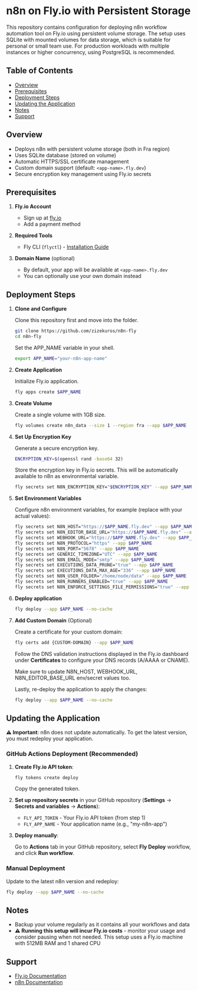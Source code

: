 # n8n on Fly.io with Persistent Storage

This repository contains configuration for deploying n8n workflow automation tool on Fly.io using persistent volume storage. The setup uses SQLite with mounted volumes for data storage, which is suitable for personal or small team use. For production workloads with multiple instances or higher concurrency, using PostgreSQL is recommended.

## Table of Contents

- [Overview](#overview)
- [Prerequisites](#prerequisites)
- [Deployment Steps](#deployment-steps)
- [Updating the Application](#updating-the-application)
- [Notes](#notes)
- [Support](#support)

## Overview

- Deploys n8n with persistent volume storage (both in Fra region)
- Uses SQLite database (stored on volume)
- Automatic HTTPS/SSL certificate management
- Custom domain support (default: `<app-name>.fly.dev`)
- Secure encryption key management using Fly.io secrets

## Prerequisites

1. **Fly.io Account**
   - Sign up at [fly.io](https://fly.io)
   - Add a payment method

2. **Required Tools**
   - Fly CLI (`flyctl`) - [Installation Guide](https://fly.io/docs/hands-on/install-flyctl/)

3. **Domain Name** (optional)
   - By default, your app will be available at `<app-name>.fly.dev`
   - You can optionally use your own domain instead

## Deployment Steps

1. **Clone and Configure**
   
   Clone this repository first and move into the folder.
   ```bash
   git clone https://github.com/zizekuros/n8n-fly
   cd n8n-fly
   ```
   Set the APP_NAME variable in your shell.
   ```bash
   export APP_NAME="your-n8n-app-name"
   ```

2. **Create Application**

   Initialize Fly.io application.
   ```bash
   fly apps create $APP_NAME
   ```

3. **Create Volume**
   
   Create a single volume with 1GB size.
   ```bash
   fly volumes create n8n_data --size 1 --region fra --app $APP_NAME
   ```

4. **Set Up Encryption Key**

   Generate a secure encryption key.
   ```bash
   ENCRYPTION_KEY=$(openssl rand -base64 32)
   ```
   Store the encryption key in Fly.io secrets. This will be automatically available to n8n as environmental variable.
   ```bash
   fly secrets set N8N_ENCRYPTION_KEY="$ENCRYPTION_KEY" --app $APP_NAME
   ```

5. **Set Environment Variables**

   Configure n8n environment variables, for example (replace with your actual values):
   ```bash
   fly secrets set N8N_HOST="https://$APP_NAME.fly.dev" --app $APP_NAME
   fly secrets set N8N_EDITOR_BASE_URL="https://$APP_NAME.fly.dev" --app $APP_NAME
   fly secrets set WEBHOOK_URL="https://$APP_NAME.fly.dev" --app $APP_NAME
   fly secrets set N8N_PROTOCOL="https" --app $APP_NAME
   fly secrets set N8N_PORT="5678" --app $APP_NAME
   fly secrets set GENERIC_TIMEZONE="UTC" --app $APP_NAME
   fly secrets set N8N_EMAIL_MODE="smtp" --app $APP_NAME
   fly secrets set EXECUTIONS_DATA_PRUNE="true" --app $APP_NAME
   fly secrets set EXECUTIONS_DATA_MAX_AGE="336" --app $APP_NAME
   fly secrets set N8N_USER_FOLDER="/home/node/data" --app $APP_NAME
   fly secrets set N8N_RUNNERS_ENABLED="true" --app $APP_NAME
   fly secrets set N8N_ENFORCE_SETTINGS_FILE_PERMISSIONS="true" --app $APP_NAME
   ```

6. **Deploy application**
   ```bash
   fly deploy --app $APP_NAME --no-cache
   ```

7. **Add Custom Domain** (Optional)
   
   Create a certificate for your custom domain:
   ```bash
   fly certs add {CUSTOM-DOMAIN} --app $APP_NAME
   ```
   
   Follow the DNS validation instructions displayed in the Fly.io dashboard under **Certificates** to configure your DNS records (A/AAAA or CNAME).

   Make sure to update N8N_HOST, WEBHOOK_URL, N8N_EDITOR_BASE_URL env/secret values too.
   
   Lastly, re-deploy the application to apply the changes:
   ```bash
   fly deploy --app $APP_NAME --no-cache
   ```

## Updating the Application

**⚠️ Important**: n8n does not update automatically. To get the latest version, you must redeploy your application.

### GitHub Actions Deployment (Recommended)

1. **Create Fly.io API token**:
   ```bash
   fly tokens create deploy
   ```
   Copy the generated token.

2. **Set up repository secrets** in your GitHub repository (**Settings** → **Secrets and variables** → **Actions**):

   - `FLY_API_TOKEN` - Your Fly.io API token (from step 1)
   - `FLY_APP_NAME` - Your application name (e.g., "my-n8n-app")

3. **Deploy manually**:
   
   Go to **Actions** tab in your GitHub repository, select **Fly Deploy** workflow, and click **Run workflow**.

### Manual Deployment

Update to the latest n8n version and redeploy:
```bash
fly deploy --app $APP_NAME --no-cache
```
## Notes

- Backup your volume regularly as it contains all your workflows and data
- **⚠️ Running this setup will incur Fly.io costs** - monitor your usage and consider pausing when not needed. This setup uses a Fly.io machine with 512MB RAM and 1 shared CPU

## Support

- [Fly.io Documentation](https://fly.io/docs/)
- [n8n Documentation](https://docs.n8n.io/)
